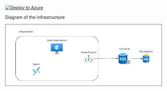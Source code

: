 [![Deploy to Azure](https://aka.ms/deploytoazurebutton)](https://portal.azure.com/#create/Microsoft.Template/uri/https%3A%2F%2Fraw.githubusercontent.com%2Fjimgodden%2FAzure_Networking_Labs%2Fmain%2FSandbox_PE_to_SQL%2Fsrc%2Fmain.json)


Diagram of the infrastructure

![Diagram of the infrastructure](diagram.drawio.png)

